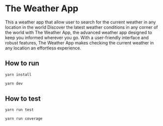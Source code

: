 # The Weather App
This a weather app that allow user to search for the current weather in any location in the world
Discover the latest weather conditions in any corner of the world with The Weather App, the advanced weather app designed to keep you informed wherever you go. With a user-friendly interface and robust features, The Weather App makes checking the current weather in any location an effortless experience.

## How to run

```bash
yarn install

yarn dev
```

## How to test
```bash
yarn run test 

yarn run coverage 
```